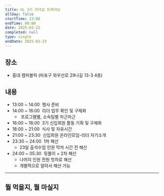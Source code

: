```yaml
---
title: GL 3기 리더십 트레이닝
allDay: false
startTime: 13:00
endTime: 00:00
date: 2025-03-22
completed: null
type: single
endDate: 2025-03-23
---
```

## 장소
- 홍대 캠퍼블릭 (마포구 와우산로 29나길 13-3 4층)

## 내용
- 13:00 ~ 14:00  행사 준비
- 14:00 ~ 16:00  리더 업무 확인 및 구체화
    -  프로그램별, 소속팀별 차근차근
- 16:00 ~ 18:00  3기 신입회원 활동 기획 및 구체화
- 18:00 ~ 21:00  식사 및 자유시간
- 21:00 ~ 23:30  신입회원 온라인모임-리더 자기소개
- 23:30 ~ 24:00  1차 해산
    - 23일 출석수업 인원 막차 시간 전 해산
- 24:00 ~ 05:30  뒷풀이 + 2차 해산
    - 나머지 인원 전원 첫차로 해산
    - 개별적으로 알아서 해산 가능

--- 
## 뭘 먹을지, 뭘 마실지